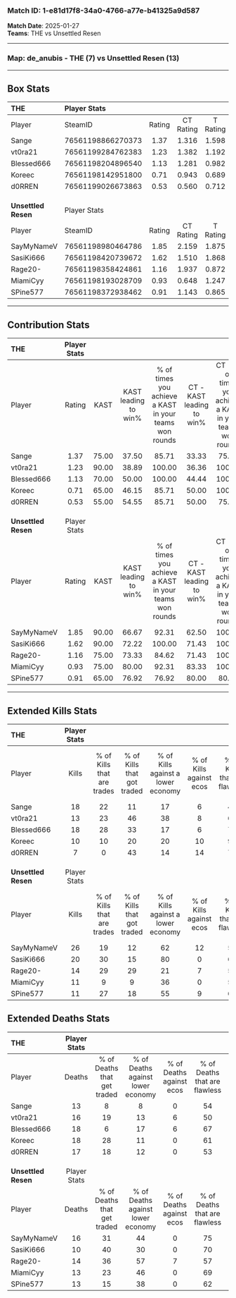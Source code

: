 ### Match ID: 1-e81d17f8-34a0-4766-a77e-b41325a9d587  
**Match Date**: 2025-01-27  
**Teams**: THE vs Unsettled Resen  

---  

### **Map**: de_anubis - THE (7) vs Unsettled Resen (13)  
---  

## Box Stats  

| **THE**             | Player Stats      |        |           |          |       |       |       |         |        |      |     |
| :- | :- | :-: | :-: | :-: | :-: | :-: | :-: | :-: | :-: | :-: | :-: |
| Player              | SteamID           | Rating | CT Rating | T Rating | KAST  |  ADR  | Kills | Assists | Deaths | K/D  | HS% |
| Sange               | 76561198866270373 |  1.37  |   1.316   |  1.598   | 75.00 | 95.3  |  18   |    4    |   13   | 1.38 | 61  |
| vt0ra21             | 76561199284762383 |  1.23  |   1.382   |  1.192   | 90.00 | 99.1  |  13   |   11    |   16   | 0.81 | 76  |
| Blessed666          | 76561198204896540 |  1.13  |   1.281   |  0.982   | 70.00 | 77.9  |  18   |    3    |   18   | 1.00 | 38  |
| Koreec              | 76561198142951800 |  0.71  |   0.943   |  0.689   | 65.00 | 60.7  |  10   |    5    |   18   | 0.56 | 30  |
| d0RREN              | 76561199026673863 |  0.53  |   0.560   |  0.712   | 55.00 | 58.0  |   7   |    7    |   17   | 0.41 | 57  |
|                     |                   |        |           |          |       |       |       |         |        |      |     |
|                     |                   |        |           |          |       |       |       |         |        |      |     |
|                     |                   |        |           |          |       |       |       |         |        |      |     |
| **Unsettled Resen** | Player Stats      |        |           |          |       |       |       |         |        |      |     |
| Player              | SteamID           | Rating | CT Rating | T Rating | KAST  |  ADR  | Kills | Assists | Deaths | K/D  | HS% |
| SayMyNameV          | 76561198980464786 |  1.85  |   2.159   |  1.875   | 90.00 | 132.3 |  26   |    3    |   16   | 1.63 | 50  |
| SasiKi666           | 76561198420739672 |  1.62  |   1.510   |  1.868   | 90.00 | 91.2  |  20   |    2    |   10   | 2.00 | 60  |
| Rage20-             | 76561198358424861 |  1.16  |   1.937   |  0.872   | 75.00 | 91.3  |  14   |    5    |   14   | 1.00 | 71  |
| MiamiCyy            | 76561198193028709 |  0.93  |   0.648   |  1.247   | 75.00 | 55.5  |  11   |    2    |   13   | 0.85 | 63  |
| SPine577            | 76561198372938462 |  0.91  |   1.143   |  0.865   | 65.00 | 68.3  |  11   |    5    |   13   | 0.85 | 72  |
---  

## Contribution Stats  

| **THE**             | Player Stats |       |                      |                                                        |                           |                                                             |                          |                                                            |
| :- | :-: | :-: | :-: | :-: | :-: | :-: | :-: | :-: |
| Player              |    Rating    | KAST  | KAST leading to win% | % of times you achieve a KAST in your teams won rounds | CT - KAST leading to win% | CT - % of times you achieve a KAST in your teams won rounds | T - KAST leading to win% | T - % of times you achieve a KAST in your teams won rounds |
| Sange               |     1.37     | 75.00 |        37.50         |                         85.71                          |           33.33           |                            75.00                            |          42.86           |                           100.00                           |
| vt0ra21             |     1.23     | 90.00 |        38.89         |                         100.00                         |           36.36           |                           100.00                            |          42.86           |                           100.00                           |
| Blessed666          |     1.13     | 70.00 |        50.00         |                         100.00                         |           44.44           |                           100.00                            |          60.00           |                           100.00                           |
| Koreec              |     0.71     | 65.00 |        46.15         |                         85.71                          |           50.00           |                           100.00                            |          40.00           |                           66.67                            |
| d0RREN              |     0.53     | 55.00 |        54.55         |                         85.71                          |           50.00           |                            75.00                            |          60.00           |                           100.00                           |
|                     |              |       |                      |                                                        |                           |                                                             |                          |                                                            |
|                     |              |       |                      |                                                        |                           |                                                             |                          |                                                            |
|                     |              |       |                      |                                                        |                           |                                                             |                          |                                                            |
| **Unsettled Resen** | Player Stats |       |                      |                                                        |                           |                                                             |                          |                                                            |
| Player              |    Rating    | KAST  | KAST leading to win% | % of times you achieve a KAST in your teams won rounds | CT - KAST leading to win% | CT - % of times you achieve a KAST in your teams won rounds | T - KAST leading to win% | T - % of times you achieve a KAST in your teams won rounds |
| SayMyNameV          |     1.85     | 90.00 |        66.67         |                         92.31                          |           62.50           |                           100.00                            |          70.00           |                           87.50                            |
| SasiKi666           |     1.62     | 90.00 |        72.22         |                         100.00                         |           71.43           |                           100.00                            |          72.73           |                           100.00                           |
| Rage20-             |     1.16     | 75.00 |        73.33         |                         84.62                          |           71.43           |                           100.00                            |          75.00           |                           75.00                            |
| MiamiCyy            |     0.93     | 75.00 |        80.00         |                         92.31                          |           83.33           |                           100.00                            |          77.78           |                           87.50                            |
| SPine577            |     0.91     | 65.00 |        76.92         |                         76.92                          |           80.00           |                            80.00                            |          75.00           |                           75.00                            |
---  

## Extended Kills Stats  

| **THE**             | Player Stats |                            |                            |                                    |                         |                              |                                 |                                       |                    |           |
| :- | :-: | :-: | :-: | :-: | :-: | :-: | :-: | :-: | :-: | :-: |
| Player              |    Kills     | % of Kills that are trades | % of Kills that got traded | % of Kills against a lower economy | % of Kills against ecos | % of Kills that are flawless | % of Kills that are close duels | % of Kills that are assisted by flash | Pistol Round Kills | AWP Kills |
| Sange               |      18      |             22             |             11             |                 17                 |            6            |              44              |                0                |                   6                   |         3          |     0     |
| vt0ra21             |      13      |             23             |             46             |                 38                 |            8            |              69              |                8                |                  15                   |         1          |     0     |
| Blessed666          |      18      |             28             |             33             |                 17                 |            6            |              72              |                6                |                   0                   |         0          |     2     |
| Koreec              |      10      |             10             |             20             |                 20                 |           10            |              90              |                0                |                  10                   |         2          |     0     |
| d0RREN              |      7       |             0              |             43             |                 14                 |           14            |              71              |               14                |                   0                   |         1          |     0     |
|                     |              |                            |                            |                                    |                         |                              |                                 |                                       |                    |           |
|                     |              |                            |                            |                                    |                         |                              |                                 |                                       |                    |           |
|                     |              |                            |                            |                                    |                         |                              |                                 |                                       |                    |           |
| **Unsettled Resen** | Player Stats |                            |                            |                                    |                         |                              |                                 |                                       |                    |           |
| Player              |    Kills     | % of Kills that are trades | % of Kills that got traded | % of Kills against a lower economy | % of Kills against ecos | % of Kills that are flawless | % of Kills that are close duels | % of Kills that are assisted by flash | Pistol Round Kills | AWP Kills |
| SayMyNameV          |      26      |             19             |             12             |                 62                 |           12            |              58              |               12                |                   0                   |         3          |     8     |
| SasiKi666           |      20      |             30             |             15             |                 80                 |            0            |              60              |               15                |                   5                   |         2          |     0     |
| Rage20-             |      14      |             29             |             29             |                 21                 |            7            |              50              |               14                |                   0                   |         3          |     1     |
| MiamiCyy            |      11      |             9              |             9              |                 36                 |            0            |              55              |               18                |                   9                   |         0          |     0     |
| SPine577            |      11      |             27             |             18             |                 55                 |            9            |              64              |                9                |                   0                   |         1          |     0     |
## Extended Deaths Stats  

| **THE**             | Player Stats |                             |                                   |                          |                               |                            |                           |               |
| :- | :-: | :-: | :-: | :-: | :-: | :-: | :-: | :-: |
| Player              |    Deaths    | % of Deaths that get traded | % of Deaths against lower economy | % of Deaths against ecos | % of Deaths that are flawless | % of Deaths that are close | % of Deaths while blinded | Deaths to AWP |
| Sange               |      13      |              8              |                 8                 |            0             |              54               |             15             |             0             |       1       |
| vt0ra21             |      16      |             19              |                13                 |            6             |              50               |             19             |            13             |       2       |
| Blessed666          |      18      |              6              |                17                 |            6             |              67               |             6              |             0             |       1       |
| Koreec              |      18      |             28              |                11                 |            0             |              61               |             11             |             0             |       4       |
| d0RREN              |      17      |             18              |                12                 |            0             |              53               |             18             |             0             |       1       |
|                     |              |                             |                                   |                          |                               |                            |                           |               |
|                     |              |                             |                                   |                          |                               |                            |                           |               |
|                     |              |                             |                                   |                          |                               |                            |                           |               |
| **Unsettled Resen** | Player Stats |                             |                                   |                          |                               |                            |                           |               |
| Player              |    Deaths    | % of Deaths that get traded | % of Deaths against lower economy | % of Deaths against ecos | % of Deaths that are flawless | % of Deaths that are close | % of Deaths while blinded | Deaths to AWP |
| SayMyNameV          |      16      |             31              |                44                 |            0             |              75               |             6              |             0             |       2       |
| SasiKi666           |      10      |             40              |                30                 |            0             |              70               |             0              |             0             |       0       |
| Rage20-             |      14      |             36              |                57                 |            7             |              57               |             0              |            14             |       0       |
| MiamiCyy            |      13      |             23              |                46                 |            0             |              69               |             8              |             0             |       0       |
| SPine577            |      13      |             15              |                38                 |            0             |              62               |             8              |            15             |       0       |
